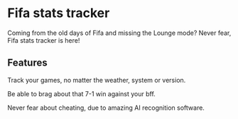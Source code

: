 # Fifa stats tracker
Coming from the old days of Fifa and missing the Lounge mode?
Never fear, Fifa stats tracker is here!

## Features
Track your games, no matter the weather, system or version.

Be able to brag about that 7-1 win against your bff.

Never fear about cheating, due to amazing AI recognition software.